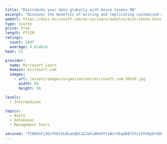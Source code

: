 ```yaml
---
title: "Distribute your data globally with Azure Cosmos DB"
excerpt: "Discover the benefits of writing and replicating customized data to regions around the world with Azure Cosmos DB global distribution."
webUrl: https://docs.microsoft.com/en-us/learn/modules/distribute-data-globally-with-cosmos-db/
type: course
price: Free
length: PT31M
ratings:
  count: 1697
  average: 4.614614
heat: 51

provider:
  name: Microsoft Learn
  domain: microsoft.com
  images:
    - url: /assets/images/organizations/microsoft.com-50x50.jpg
      width: 50
      height: 50

levels:
  - Intermediate

topics:
  - Azure
  - Databases
  - Management Tools

secured: "fC0E01FjXEsYhE1hLNzasQbCa2ZoFu8Ho9YtsWzr5kqAD87ChciFFeEpDrkD8LyXOTG2r7NoN5G4uzhRcktNK21djbypQAo272GcPzTToSvz9s4HTZxDWi+os8gJRGduKRcGQ4CcOqz4v7H+Vel2BdxN+3wNy1FvhJYhDe6xyjZSO5m/YVR2RnYwgeS1KbKzobgwuh0ufvl1ZygBx81ms6AUbdMgK7N0mY+xjQoUMs6U/qBnJRFVbLSAeRZO7F4KmLzjPnrk7hPxZvq2A/xnSHPHiDXP7xgxLxUOSMfK+TmFxLY2qybPfl//0vtwCgdgA9AfRzhiI1F3FOHaCzjuQbUVZ42YTKpfEHYyAavuF8jSvUkYSx9XyiHAY20HUryhWistXUt2VrsAqdc6bAxr0A4fFlBd34K0T6GZeW4gGCE=;MHksdPD9l0WeeZNEoYU8Yw=="
---
```


